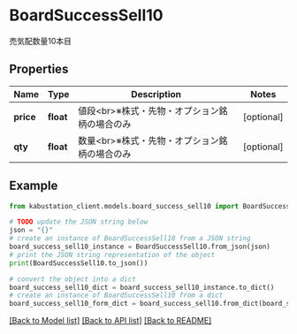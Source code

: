 # BoardSuccessSell10

売気配数量10本目

## Properties

Name | Type | Description | Notes
------------ | ------------- | ------------- | -------------
**price** | **float** | 値段&lt;br&gt;※株式・先物・オプション銘柄の場合のみ | [optional] 
**qty** | **float** | 数量&lt;br&gt;※株式・先物・オプション銘柄の場合のみ | [optional] 

## Example

```python
from kabustation_client.models.board_success_sell10 import BoardSuccessSell10

# TODO update the JSON string below
json = "{}"
# create an instance of BoardSuccessSell10 from a JSON string
board_success_sell10_instance = BoardSuccessSell10.from_json(json)
# print the JSON string representation of the object
print(BoardSuccessSell10.to_json())

# convert the object into a dict
board_success_sell10_dict = board_success_sell10_instance.to_dict()
# create an instance of BoardSuccessSell10 from a dict
board_success_sell10_form_dict = board_success_sell10.from_dict(board_success_sell10_dict)
```
[[Back to Model list]](../README.md#documentation-for-models) [[Back to API list]](../README.md#documentation-for-api-endpoints) [[Back to README]](../README.md)


